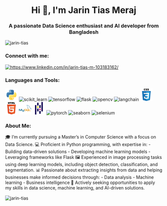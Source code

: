 <h1 align="center">Hi 👋, I'm Jarin Tias Meraj</h1>
<h3 align="center">A passionate Data Science enthusiast and AI developer from Bangladesh</h3>

<p align="left"> <img src="https://komarev.com/ghpvc/?username=jarin-tias&label=Profile%20views&color=0e75b6&style=flat" alt="jarin-tias" /> </p>

<h3 align="left">Connect with me:</h3>
<p align="left">
  <a href="https://www.linkedin.com/in/jarin-tias-m-103183162/" target="blank">
    <img align="center" src="https://raw.githubusercontent.com/rahuldkjain/github-profile-readme-generator/master/src/images/icons/Social/linked-in-alt.svg" alt="https://www.linkedin.com/in/jarin-tias-m-103183162/" height="30" width="40" />
  </a>
</p>

<h3 align="left">Languages and Tools:</h3>
<p align="left"> 
  <img src="https://raw.githubusercontent.com/devicons/devicon/master/icons/python/python-original.svg" alt="python" width="40" height="40"/> 
  <img src="https://upload.wikimedia.org/wikipedia/commons/0/05/Scikit_learn_logo_small.svg" alt="scikit_learn" width="40" height="40"/> 
  <img src="https://www.vectorlogo.zone/logos/tensorflow/tensorflow-icon.svg" alt="tensorflow" width="40" height="40"/> 
  <img src="https://www.vectorlogo.zone/logos/pocoo_flask/pocoo_flask-icon.svg" alt="flask" width="40" height="40"/> 
  <img src="https://www.vectorlogo.zone/logos/opencv/opencv-icon.svg" alt="opencv" width="40" height="40"/> 
  <img src="https://raw.githubusercontent.com/hwchase17/langchain/master/docs/assets/langchain-logo.svg" alt="langchain" width="40" height="40"/>
  <img src="https://raw.githubusercontent.com/devicons/devicon/master/icons/css3/css3-original-wordmark.svg" alt="css3" width="40" height="40"/> 
  <img src="https://raw.githubusercontent.com/devicons/devicon/master/icons/html5/html5-original-wordmark.svg" alt="html5" width="40" height="40"/> 
  <img src="https://raw.githubusercontent.com/devicons/devicon/master/icons/mysql/mysql-original-wordmark.svg" alt="mysql" width="40" height="40"/> 
  <img src="https://raw.githubusercontent.com/devicons/devicon/2ae2a900d2f041da66e950e4d48052658d850630/icons/pandas/pandas-original.svg" alt="pandas" width="40" height="40"/> 
  <img src="https://www.vectorlogo.zone/logos/pytorch/pytorch-icon.svg" alt="pytorch" width="40" height="40"/> 
  <img src="https://seaborn.pydata.org/_images/logo-mark-lightbg.svg" alt="seaborn" width="40" height="40"/> 
  <img src="https://raw.githubusercontent.com/detain/svg-logos/780f25886640cef088af994181646db2f6b1a3f8/svg/selenium-logo.svg" alt="selenium" width="40" height="40"/> 
</p>

<h3 align="left">About Me:</h3>
<p align="left">
  🎓 I’m currently pursuing a Master’s in Computer Science with a focus on Data Science.  
  💻 Proficient in Python programming, with expertise in:  
  - Building data-driven solutions  
  - Developing machine learning models  
  - Leveraging frameworks like Flask  
  🖼️ Experienced in image processing tasks using deep learning models, including object detection, classification, and segmentation.  
  📊 Passionate about extracting insights from data and helping businesses make informed decisions through:  
  - Data analysis  
  - Machine learning  
  - Business intelligence  
  🚀 Actively seeking opportunities to apply my skills in data science, machine learning, and AI-driven solutions.  
</p>

<p><img align="center" src="https://github-readme-stats.vercel.app/api/top-langs?username=jarin-tias&show_icons=true&locale=en&layout=compact" alt="jarin-tias" /></p>
